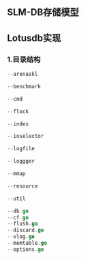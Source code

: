 SLM-DB存储模型
--------------

Lotusdb实现
-----------

### 1.目录结构

```go
--arenaskl

--benchmark

--cmd

--flock

--index

--ioselector

--logfile

--loggger

--mmap

--resource

--util

--db.go
--cf.go
--flush.go
--discard.go
--vlog.go
--memtable.go
--options.go


```

